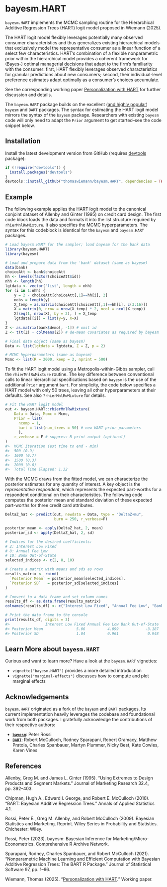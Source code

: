 
<!-- README.md is generated from README.Rmd. Please edit that file -->

# bayesm.HART

`bayesm.HART` implements the MCMC sampling routine for the Hierarchical
Additive Regression Trees (HART) logit model proposed in Wiemann (2025).

The HART logit model flexibly leverages potentially many observed
consumer characteristics and thus generalizes existing hierarchical
models that exclusively model the representative consumer as a linear
function of a select few characteristics. HART’s combination of a
flexible nonparametric prior within the hierarchical model provides a
coherent framework for (Bayes-) optimal managerial decisions that adapt
to the firm’s familiarity with the consumer: first, HART flexibly
leverages observed characteristics for granular predictions about new
consumers; second, their individual-level preference estimates adapt
optimally as a consumer’s choices accumulate.

See the corresponding working paper [Personalization with
HART](https://thomaswiemann.com/assets/pdfs/wiemann_jmp.pdf) for further
discussion and details.

The `bayesm.HART` package builds on the excellent ([and highly
popular](https://cranlogs.r-pkg.org/downloads/total/last-month/bayesm,BART))
`bayesm` and `BART` packages. The syntax for estimating the HART logit
model mirrors the syntax of the `bayesm` package. Researchers with
existing `bayesm` code will only need to adapt the `Prior` argument to
get started–see the code snippet below.

## Installation

Install the latest development version from GitHub (requires
[devtools](https://github.com/r-lib/devtools) package):

``` r
if (!require("devtools")) {
  install.packages("devtools")
}
devtools::install_github("thomaswiemann/bayesm.HART", dependencies = TRUE)
```

## Example

The following example applies the HART logit model to the canonical
conjoint dataset of Allenby and Ginter (1995) on credit card design. The
first code block loads the data and formats it into the list structure
required by `rhierMnlRwMixture`. It also specifies the MCMC
hyperparameters. The syntax for this codeblock is identical for the
`bayesm` and `bayesm.HART` packages.

``` r
# Load bayesm.HART for the sampler; load bayesm for the bank data
library(bayesm.HART)
library(bayesm)

# Load and prepare data from the 'bank' dataset (same as bayesm)
data(bank)
choiceAtt <- bank$choiceAtt
hh <- levels(factor(choiceAtt$id))
nhh <- length(hh)
lgtdata <- vector("list", length = nhh)
for (i in 1:nhh) {
    y = 2 - choiceAtt[choiceAtt[,1]==hh[i], 2]
    nobs = length(y)
    X_temp = as.matrix(choiceAtt[choiceAtt[,1]==hh[i], c(3:16)])
    X = matrix(0, nrow = nrow(X_temp) * 2, ncol = ncol(X_temp))
    X[seq(1, nrow(X), by = 2), ] = X_temp
    lgtdata[[i]] = list(y=y, X=X)
}
Z <- as.matrix(bank$demo[, -1]) # omit id
Z <- t(t(Z) - colMeans(Z)) # de-mean covariates as required by bayesm

# Final data object (same as bayesm)
Data <- list(lgtdata = lgtdata, Z = Z, p = 2)

# MCMC hyperparameters (same as bayesm)
Mcmc <- list(R = 2000, keep = 2, nprint = 500)
```

To fit the HART logit model using a Metropolis-within-Gibbs sampler,
call the `rhierMnlRwMixture` routine. The key difference between
conventional calls to linear hierarchical specifications based on
`bayesm` is the use of the additional `Prior` argument `bart`. For
simplicity, the code below specifies a HART model with only 50 trees,
leaving all other hyperparameters at their defaults. See also
`?rhierMnlRwMixture` for details.

``` r
# Fit the HART logit model
out <- bayesm.HART::rhierMnlRwMixture(
    Data = Data, Mcmc = Mcmc, 
    Prior = list(
      ncomp = 1, 
      bart = list(num_trees = 50) # new HART prior parameters
      ),
    r_verbose = F # suppress R print output (optional)
)
#>  MCMC Iteration (est time to end - min) 
#>  500 (0.9)
#>  1000 (0.7)
#>  1500 (0.3)
#>  2000 (0.0)
#>  Total Time Elapsed: 1.32
```

With the MCMC draws from the fitted model, we can characterize the
posterior estimates for any quantity of interest. A key object is the
*representative respondent*, which represents the expected part-worths
for a respondent conditional on their characteristics. The following
code computes the posterior mean and standard deviation of these
expected part-worths for three credit card attributes.

``` r
DeltaZ_hat <- predict(out, newdata = Data, type = "DeltaZ+mu", 
                      burn = 250, r_verbose=F)

posterior_mean <- apply(DeltaZ_hat, 2, mean)
posterior_sd <- apply(DeltaZ_hat, 2, sd)

# Indices for the desired coefficients:
# 2: Interest Low Fixed
# 8: Annual Fee Low
# 10: Bank Out-of-State
selected_indices <- c(2, 8, 10)

# Create a matrix with means and sds as rows
results_matrix <- rbind(
  `Posterior Mean` = posterior_mean[selected_indices],
  `Posterior SD`   = posterior_sd[selected_indices]
)

# Convert to a data frame and set column names
results_df <- as.data.frame(results_matrix)
colnames(results_df) <- c("Interest Low Fixed", "Annual Fee Low", "Bank Out-of-State")

# Print the data frame to the console
print(results_df, digits = 3)
#>                Interest Low Fixed Annual Fee Low Bank Out-of-State
#> Posterior Mean               5.06          4.099            -3.187
#> Posterior SD                 1.04          0.961             0.948
```

## Learn More about `bayesm.HART`

Curious and want to learn more? Have a look at the `bayesm.HART`
vignettes:

- `vignette("bayesm.HART")` provides a more detailed introduction
- `vignette("marginal-effects")` discusses how to compute and plot
  marginal effects

## Acknowledgements

`bayesm.HART` originated as a fork of the `bayesm` and `BART` packages.
Its current implementation heavily leverages the codebase and
foundational work from both packages. I gratefully acknowledge the
contributions of their respective authors:

- [**`bayesm`**](https://cran.r-project.org/web/packages/bayesm/index.html):
  Peter Rossi
- [**`BART`**](https://cran.r-project.org/web/packages/BART/index.html):
  Robert McCulloch, Rodney Sparapani, Robert Gramacy, Matthew Pratola,
  Charles Spanbauer, Martyn Plummer, Nicky Best, Kate Cowles, Karen
  Vines

## References

Allenby, Greg M. and James L. Ginter (1995). “Using Extremes to Design
Products and Segment Markets.” Journal of Marketing Research 32.4,
pp. 392–403.

Chipman, Hugh A., Edward I. George, and Robert E. McCulloch (2010).
“BART: Bayesian Additive Regression Trees.” Annals of Applied Statistics
4.1.

Rossi, Peter E., Greg M. Allenby, and Robert McCulloch (2009). Bayesian
Statistics and Marketing. Reprint. Wiley Series in Probability and
Statistics. Chichester: Wiley.

Rossi, Peter (2023). bayesm: Bayesian Inference for
Marketing/Micro-Econometrics. Comprehensive R Archive Network.

Sparapani, Rodney, Charles Spanbauer, and Robert McCulloch (2021).
“Nonparametric Machine Learning and Efficient Computation with Bayesian
Additive Regression Trees: The BART R Package.” Journal of Statistical
Software 97, pp. 1–66.

Wiemann, Thomas (2025). “[Personalization with
HART](https://thomaswiemann.com/assets/pdfs/wiemann_jmp.pdf).” Working
paper.

